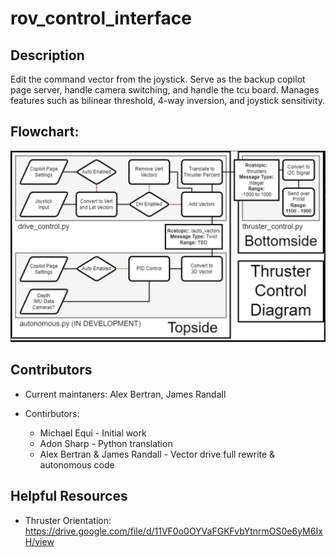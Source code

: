 # rov_control_interface

## Description

Edit the command vector from the joystick. Serve as the backup copilot page server, handle camera switching, and handle the tcu board. Manages features such as bilinear threshold, 4-way inversion, and joystick sensitivity.

## Flowchart:
![alt text](https://github.com/JHSRobo/rov_control/blob/main/rov_control_flowchart.png "ROV Control Flowchart")

## Contributors

* Current maintaners: Alex Bertran, James Randall

* Contirbutors:
  * Michael Equi - Initial work
  * Adon Sharp - Python translation
  * Alex Bertran & James Randall - Vector drive full rewrite & autonomous code

## Helpful Resources
* Thruster Orientation: https://drive.google.com/file/d/11VF0o0OYVaFGKFvbYtnrmOS0e6yM6IxH/view
